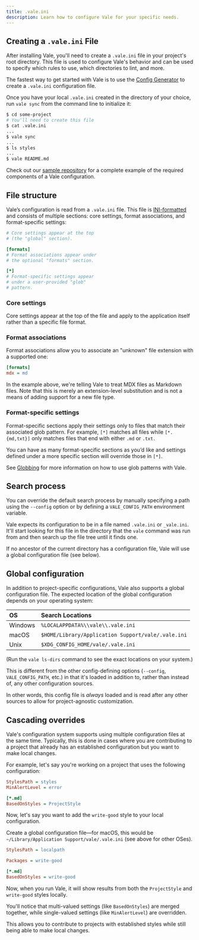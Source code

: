 ```yaml
---
title: .vale.ini
description: Learn how to configure Vale for your specific needs.
---
```


<script>
    import Alert from '$lib/components/Alert.svelte';
    import CoreSettings from '$lib/components/docs/CoreSettings.svelte';
    import FormatSettings from '$lib/components/docs/FormatSettings.svelte';
    import Cascade from '$lib/components/docs/Cascade.svelte';
</script>

## Creating a `.vale.ini` File

After installing Vale, you'll need to create a `.vale.ini` file in your
project's root directory. This file is used to configure Vale's behavior and
can be used to specify which rules to use, which directories to lint, and more.

The fastest way to get started with Vale is to use the
[Config Generator](/generator) to create a `.vale.ini` configuration file.

Once you have your local `.vale.ini` created in the directory of your choice,
run `vale sync` from the command line to initialize it:

```bash
$ cd some-project
# You'll need to create this file
$ cat .vale.ini
...
$ vale sync
...
$ ls styles
...
$ vale README.md
```

Check out our [sample repository][1] for a complete example of the required
components of a Vale configuration.

## File structure

Vale’s configuration is read from a `.vale.ini` file. This file is
[INI-formatted][4] and consists of multiple sections: core settings,
format associations, and format-specific settings:

```ini
# Core settings appear at the top
# (the "global" section).

[formats]
# Format associations appear under
# the optional "formats" section.

[*]
# Format-specific settings appear
# under a user-provided "glob"
# pattern.
```

### Core settings

<CoreSettings />

Core settings appear at the top of the file and apply to the application itself
rather than a specific file format.

### Format associations

Format associations allow you to associate an "unknown" file extension with a
supported one:

```ini
[formats]
mdx = md
```

In the example above, we're telling Vale to treat MDX files as Markdown files.
Note that this is merely an extension-level substitution and is not a means of
adding support for a new file type.

### Format-specific settings

<FormatSettings />

Format-specific sections apply their settings only to files that match their
associated glob pattern. For example, `[*]` matches all files while
`[*.{md,txt}]` only matches files that end with either `.md` or `.txt.`

You can have as many format-specific sections as you’d like and settings
defined under a more specific section will override those in `[*]`.

See [Globbing](/docs/guides/glob) for more information on how to use glob
patterns with Vale.

## Search process

<Alert>
You can override the default search process by manually specifying a path using
the <code>--config</code> option or by defining a <code>VALE_CONFIG_PATH</code> environment variable.
</Alert>

Vale expects its configuration to be in a file named `.vale.ini` or
`_vale.ini`. It'll start looking for this file in the directory that the
`vale` command was run from and then search up the file tree until it finds
one.

If no ancestor of the current directory has a configuration file, Vale will
use a global configuration file (see below).

## Global configuration

In addition to project-specific configurations, Vale also supports a global
configuration file. The expected location of the global configuration depends
on your operating system:

| OS      | Search Locations                                   |
| :------ | :------------------------------------------------- |
| Windows | `%LOCALAPPDATA%\\vale\\.vale.ini`                  |
| macOS   | `$HOME/Library/Application Support/vale/.vale.ini` |
| Unix    | `$XDG_CONFIG_HOME/vale/.vale.ini`                  |

(Run the `vale ls-dirs` command to see the exact locations on your system.)

This is different from the other config-defining options (`--config`,
`VALE_CONFIG_PATH`, etc.) in that it's loaded in addition to, rather than
instead of, any other configuration sources.

In other words, this config file is _always_ loaded and is read after
any other sources to allow for project-agnostic customization.

## Cascading overrides

Vale's configuration system supports using multiple configuration files at
the same time. Typically, this is done in cases where you are contributing to
a project that already has an established configuration but you want to make
local changes.

For example, let's say you're working on a project that uses the following
configuration:

```ini
StylesPath = styles
MinAlertLevel = error

[*.md]
BasedOnStyles = ProjectStyle
```

Now, let's say you want to add the `write-good` style to your local
configuration.

Create a global configuration file&mdash;for macOS, this would be
`~/Library/Application Support/vale/.vale.ini` (see above for other OSes).

```ini
StylesPath = localpath

Packages = write-good

[*.md]
BasedOnStyles = write-good
```

Now, when you run Vale, it will show results from both the `ProjectStyle` and
`write-good` styles locally.

You'll notice that multi-valued settings (like `BasedOnStyles`) are merged
together, while single-valued settings (like `MinAlertLevel`) are overridden.

This allows you to contribute to projects with established styles while
still being able to make local changes.

[1]: https://github.com/errata-ai/vale-boilerplate
[2]: https://github.com/errata-ai/Microsoft
[3]: https://github.com/errata-ai/write-good
[4]: https://ini.unknwon.io/docs/intro
